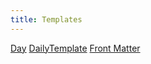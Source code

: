 ```yaml
---
title: Templates
---
```

[Day](content/templates/day.md)
[DailyTemplate](content/templates/dailytemplate.md)
[Front Matter](content/templates/front-matter.md)